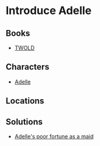 # Introduce Adelle

## Books

* [TWOLD](../books/twold.md)

## Characters

* [Adelle](../characters/adelle.md)

## Locations



## Solutions

* [Adelle's poor fortune as a maid](../solutions/adelles-poor-fortune-as-maid.md)
